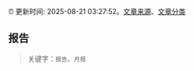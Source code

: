 :alarm_clock: 更新时间: 2025-08-21 03:27:52。[文章来源](/README.md)、[文章分类](/TAGS.md)

## 报告


> 关键字：`报告`、`月报`



